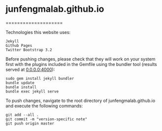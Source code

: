 # junfengmalab.github.io
====================

Technologies this website uses:  

    Jekyll  
    Github Pages  
    Twitter Bootstrap 3.2  

Before pushing changes, please check that they will work on your system first with the plugins included in the Gemfile using the bundler tool (results served at [0.0.0.0:4000](0.0.0.0:4000)):

    sudo gem install jekyll bundler
    bundle update
    bundle install
    bundle exec jekyll serve

To push changes, navigate to the root directory of junfengmalab.github.io and execute the following commands:

	git add --all .
	git commit -m "version-specific note"
	git push origin master
